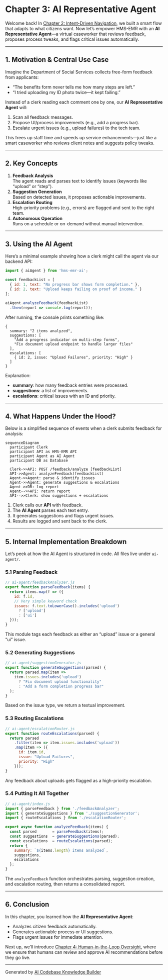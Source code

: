 # Chapter 3: AI Representative Agent

Welcome back! In [Chapter 2: Intent-Driven Navigation](02_intent_driven_navigation_.md), we built a smart flow that adapts to what citizens want. Now let’s empower HMS-EMR with an **AI Representative Agent**—a virtual caseworker that reviews feedback, proposes process tweaks, and flags critical issues automatically.

---

## 1. Motivation & Central Use Case

Imagine the Department of Social Services collects free-form feedback from applicants:
- “The benefits form never tells me how many steps are left.”  
- “I tried uploading my ID photo twice—it kept failing.”

Instead of a clerk reading each comment one by one, our **AI Representative Agent** will:

1. Scan all feedback messages.  
2. Propose UI/process improvements (e.g., add a progress bar).  
3. Escalate urgent issues (e.g., upload failures) to the tech team.

This frees up staff time and speeds up service enhancements—just like a smart caseworker who reviews client notes and suggests policy tweaks.

---

## 2. Key Concepts

1. **Feedback Analysis**  
   The agent reads and parses text to identify issues (keywords like “upload” or “step”).  
2. **Suggestion Generation**  
   Based on detected issues, it proposes actionable improvements.  
3. **Escalation Routing**  
   High-priority problems (e.g., errors) are flagged and sent to the right team.  
4. **Autonomous Operation**  
   Runs on a schedule or on-demand without manual intervention.

---

## 3. Using the AI Agent

Here’s a minimal example showing how a clerk might call the agent via our backend API:

```js
import { aiAgent } from 'hms-emr-ai';

const feedbackList = [
  { id: 1, text: "No progress bar shows form completion." },
  { id: 2, text: "Upload keeps failing on proof of income." }
];

aiAgent.analyzeFeedback(feedbackList)
  .then(report => console.log(report));
```

After running, the console prints something like:

```
{
  summary: "2 items analyzed",
  suggestions: [
    "Add a progress indicator on multi-step forms",
    "Fix document upload endpoint to handle larger files"
  ],
  escalations: [
    { id: 2, issue: "Upload Failures", priority: "High" }
  ]
}
```

Explanation:
- **summary**: how many feedback entries were processed.  
- **suggestions**: a list of improvements.  
- **escalations**: critical issues with an ID and priority.

---

## 4. What Happens Under the Hood?

Below is a simplified sequence of events when a clerk submits feedback for analysis:

```mermaid
sequenceDiagram
  participant Clerk
  participant API as HMS-EMR API
  participant Agent as AI Agent
  participant DB as Database

  Clerk->>API: POST /feedback/analyze [feedbackList]
  API->>Agent: analyzeFeedback(feedbackList)
  Agent->>Agent: parse & identify issues
  Agent->>Agent: generate suggestions & escalations
  Agent->>DB: log report
  Agent-->>API: return report
  API-->>Clerk: show suggestions + escalations
```

1. Clerk calls our **API** with feedback.  
2. The **AI Agent** parses each text entry.  
3. It generates suggestions and flags urgent issues.  
4. Results are logged and sent back to the clerk.

---

## 5. Internal Implementation Breakdown

Let’s peek at how the AI Agent is structured in code. All files live under `ai-agent/`.

### 5.1 Parsing Feedback

```js
// ai-agent/feedbackAnalyzer.js
export function parseFeedback(items) {
  return items.map(f => ({
    id: f.id,
    // Very simple keyword check
    issues: f.text.toLowerCase().includes('upload')
      ? ['upload']
      : ['ui']
  }));
}
```
This module tags each feedback as either an “upload” issue or a general “ui” issue.

### 5.2 Generating Suggestions

```js
// ai-agent/suggestionGenerator.js
export function generateSuggestions(parsed) {
  return parsed.map(item =>
    item.issues.includes('upload')
      ? "Fix document upload functionality"
      : "Add a form completion progress bar"
  );
}
```
Based on the issue type, we return a textual improvement.

### 5.3 Routing Escalations

```js
// ai-agent/escalationRouter.js
export function routeEscalations(parsed) {
  return parsed
    .filter(item => item.issues.includes('upload'))
    .map(item => ({
      id: item.id,
      issue: "Upload Failures",
      priority: "High"
    }));
}
```
Any feedback about uploads gets flagged as a high-priority escalation.

### 5.4 Putting It All Together

```js
// ai-agent/index.js
import { parseFeedback } from './feedbackAnalyzer';
import { generateSuggestions } from './suggestionGenerator';
import { routeEscalations } from './escalationRouter';

export async function analyzeFeedback(items) {
  const parsed       = parseFeedback(items);
  const suggestions  = generateSuggestions(parsed);
  const escalations  = routeEscalations(parsed);
  return {
    summary: `${items.length} items analyzed`,
    suggestions,
    escalations
  };
}
```
The `analyzeFeedback` function orchestrates parsing, suggestion creation, and escalation routing, then returns a consolidated report.

---

## 6. Conclusion

In this chapter, you learned how the **AI Representative Agent**:
- Analyzes citizen feedback automatically.  
- Generates actionable process or UI suggestions.  
- Flags urgent issues for immediate attention.  

Next up, we’ll introduce [Chapter 4: Human-in-the-Loop Oversight](04_human_in_the_loop_oversight_.md), where we ensure that humans can review and approve AI recommendations before they go live.

---

Generated by [AI Codebase Knowledge Builder](https://github.com/The-Pocket/Tutorial-Codebase-Knowledge)